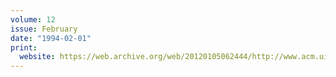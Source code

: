 ```yaml
---
volume: 12
issue: February
date: "1994-02-01"
print:
  website: https://web.archive.org/web/20120105062444/http://www.acm.uiuc.edu/banks/feb94/
---
```

